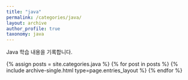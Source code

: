 ```yaml
---
title: "java"
permalink: /categories/java/
layout: archive
author_profile: true
taxonomy: java
---
```


Java 학습 내용을 기록합니다.

{% assign posts = site.categories.java %}
{% for post in posts %} {% include archive-single.html type=page.entries_layout %} {% endfor %}
